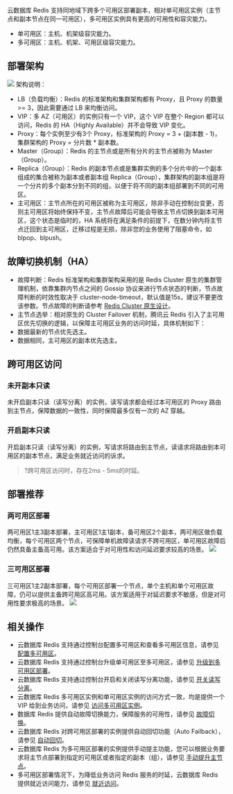 云数据库 Redis 支持同地域下跨多个可用区部署副本，相对单可用区实例（主节点和副本节点在同一可用区），多可用区实例具有更高的可用性和容灾能力。
- 单可用区：主机、机架级容灾能力。
- 多可用区：主机、机架、可用区级容灾能力。

## 部署架构
![](https://main.qcloudimg.com/raw/855cfa6d9f004b589c708eeb12de1518.png)
架构说明：
- LB（负载均衡）：Redis 的标准架构和集群架构都有 Proxy，且 Proxy 的数量 >= 3，因此需要通过 LB 来均衡访问。
- VIP：多 AZ（可用区）的实例只有一个 VIP，这个 VIP 在整个 Region 都可以访问，Redis 的 HA（Highly Available）并不会导致 VIP 变化。
- Proxy：每个实例至少有3个 Proxy，标准架构的 Proxy = 3 + (副本数 - 1)，集群架构的 Proxy = 分片数 * 副本数。
- Master（Group）：Redis 的主节点或是所有分片的主节点被称为 Master（Group）。
- Replica（Group）：Redis 的副本节点或是集群实例的多个分片中的一个副本组成的集合被称为副本或者副本组 Replica（Group），集群架构的副本组是将一个分片的多个副本分到不同的组，以便于将不同的副本组部署到不同的可用区。
- 主可用区：主节点所在的可用区被称为主可用区，除非手动在控制台变更，否则主可用区将始终保持不变，主节点故障后可能会导致主节点切换到副本可用区，这个状态是临时的，HA 系统将在满足条件的前提下，在数分钟内将主节点迁回到主可用区，迁移过程是无损，除非您的业务使用了阻塞命令，如 blpop、blpush。

## 故障切换机制（HA）
- 故障判断：Redis 标准架构和集群架构采用的是 Redis Cluster 原生的集群管理机制，依靠集群内节点之间的 Gossip 协议来进行节点状态的判断，节点故障判断的时效性取决于 cluster-node-timeout，默认值是15s，建议不要更改该参数。节点故障的判断请参考 [Redis Cluster 原生设计](https://redis.io/topics/cluster-tutorial)。
- 主节点选举：相对原生的 Cluster Failover 机制，腾讯云 Redis 引入了主可用区优先切换的逻辑，以保障主可用区业务的访问时延，具体机制如下：
 - 数据最新的节点优先选主。
 - 数据相同，主可用区的副本优先选主。

## 跨可用区访问
### 未开副本只读
未开启副本只读（读写分离）的实例，读写请求都会经过本可用区的 Proxy 路由到主节点，保障数据的一致性，同时保障最多仅有一次的 AZ 穿越。

### 开启副本只读
开启副本只读（读写分离）的实例，写请求将路由到主节点，读请求将路由到本可用区的副本节点，满足业务就近访问的诉求。
>?跨可用区访问时，存在2ms - 5ms的时延。

## 部署推荐
### 两可用区部署
两可用区1主3副本部署，主可用区1主1副本，备可用区2个副本，两可用区做负载均衡，每个可用区两个节点，可保障单机故障读请求不跨可用区，单可用区故障后仍然具备主备高可用。该方案适合于对可用性和访问延迟要求较高的场景。
![](https://main.qcloudimg.com/raw/5a3cc43871565e6371d1d990e9845324.png)

### 三可用区部署
三可用区1主2副本部署，每个可用区部署一个节点，单个主机和单个可用区故障，仍可以提供主备跨可用区高可用。该方案适用于对延迟要求不敏感，但是对可用性要求极高的场景。
![](https://main.qcloudimg.com/raw/d2c4ad9ce6354559eaee7e191be59b7e.png)
 
## 相关操作
- 云数据库 Redis 支持通过控制台配置多可用区和查看多可用区信息，请参见 [配置多可用区](https://cloud.tencent.com/document/product/239/51113)。
- 云数据库 Redis 支持通过控制台升级单可用区至多可用区，请参见 [升级到多可用区部署](https://cloud.tencent.com/document/product/239/54272)。
- 云数据库 Redis 支持通过控制台开启和关闭读写分离功能，请参见 [开关读写分离](https://cloud.tencent.com/document/product/239/19543)。
- 云数据库 Redis 多可用区实例和单可用区实例的访问方式一致，均是提供一个 VIP 给到业务访问，请参见 [访问多可用区实例](https://cloud.tencent.com/document/product/239/57755)。
- 数据库 Redis 提供自动故障切换能力，保障服务的可用性，请参见 [故障切换](https://cloud.tencent.com/document/product/239/57841)。
- 云数据库 Redis 对跨可用区部署的实例提供自动回切功能（Auto Failback），请参见 [自动回切](https://cloud.tencent.com/document/product/239/57848)。
- 云数据库 Redis 为多可用区部署的实例提供手动提主功能，您可以根据业务要求将主节点部署到指定的可用区或者指定的副本（组），请参见 [手动提升主节点](https://cloud.tencent.com/document/product/239/57849)。
- 多可用区部署情况下，为降低业务访问 Redis 服务的时延，云数据库 Redis 提供就近访问能力，请参见 [就近访问](https://cloud.tencent.com/document/product/239/57859)。

